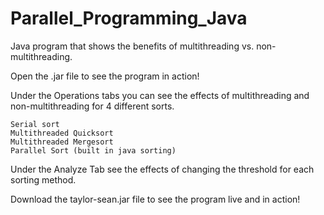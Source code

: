 # Parallel_Programming_Java
Java program that shows the benefits of multithreading vs. non-multithreading. 

Open the .jar file to see the program in action! 

Under the Operations tabs you can see the effects of multithreading and non-multithreading for 4 different sorts. 

    Serial sort
    Multithreaded Quicksort
    Multithreaded Mergesort 
    Parallel Sort (built in java sorting) 

Under the Analyze Tab see the effects of changing the threshold for each sorting method. 

Download the taylor-sean.jar file to see the program live and in action!
